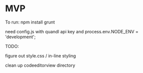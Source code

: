 # MVP
To run:
  npm install
  grunt

  need config.js with quandl api key and process.env.NODE_ENV = 'development';

TODO:

  figure out style.css / in-line styling

  clean up codeeditorview directory